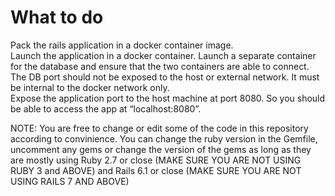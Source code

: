 # What to do

Pack the rails application in a docker container image.\
Launch the application in a docker container. Launch a separate container for the database and ensure that the two containers are able to connect.\
The DB port should not be exposed to the host or external network. It must be internal to the docker network only.\
Expose the application port to the host machine at port 8080. So you should be able to access the app at “localhost:8080”.

NOTE: You are free to change or edit some of the code in this repository according to convinience. You can change the ruby version in the Gemfile, uncomment any gems or change the version of the gems as long as they are mostly using Ruby 2.7 or close (MAKE SURE YOU ARE NOT USING RUBY 3 and ABOVE) and Rails 6.1 or close (MAKE SURE YOU ARE NOT USING RAILS 7 AND ABOVE)